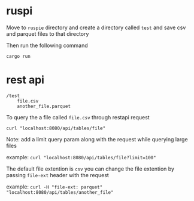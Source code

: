 # ruspi
Move to `ruspie` directory and create a directory called `test` and save csv and parquet files to that directory

Then run the following command

```
cargo run
```

# rest api

```
/test
    file.csv
    another_file.parquet
```

To query the a file called `file.csv` through restapi request

`curl "localhost:8080/api/tables/file"`

Note: add a limit query param along with the request while querying large files

example: `curl "localhost:8080/api/tables/file?limit=100"`

The default file extention is `csv`
you can change the file extention by passing `file-ext` header with the request

example:
    `curl -H "file-ext: parquet" "localhost:8080/api/tables/another_file"`